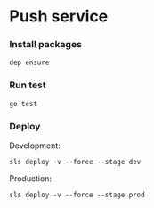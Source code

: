 # Push service

### Install packages
```
dep ensure
```

### Run test
```
go test
```

### Deploy

Development:

```
sls deploy -v --force --stage dev
```


Production:

```
sls deploy -v --force --stage prod
```
